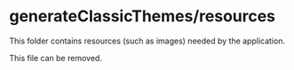 # generateClassicThemes/resources

This folder contains resources (such as images) needed by the application. 

This file can be removed.
